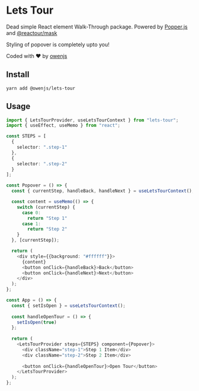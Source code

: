 # Lets Tour

Dead simple React element Walk-Through package. Powered by [Popper.js](https://popper.js.org/) and [@reactour/mask](https://github.com/elrumordelaluz/reactour/tree/main/packages/mask)

Styling of popover is completely upto you!

Coded with ❤️ by [owenjs](https://github.com/owenjs)

## Install

```shell
yarn add @owenjs/lets-tour
```

## Usage

```typescript jsx
import { LetsTourProvider, useLetsTourContext } from "lets-tour";
import { useEffect, useMemo } from "react";

const STEPS = [
  {
    selector: ".step-1"
  },
  {
    selector: ".step-2"
  }
];

const Popover = () => {
  const { currentStep, handleBack, handleNext } = useLetsTourContext();

  const content = useMemo(() => {
    switch (currentStep) {
      case 0:
        return "Step 1"
      case 1:
        return "Step 2"
    }
  }, [currentStep]);

  return (
    <div style={{background: "#ffffff"}}>
      {content}
      <button onClick={handleBack}>Back</button>
      <button onClick={handleNext}>Next</button>
    </div>
  );
};

const App = () => {
  const { setIsOpen } = useLetsTourContext();
  
  const handleOpenTour = () => {
    setIsOpen(true)
  };
  
  return (
    <LetsTourProvider steps={STEPS} component={Popover}>
      <div className="step-1">Step 1 Item</div>
      <div className="step-2">Step 2 Item</div>
      
      <button onClick={handleOpenTour}>Open Tour</button>
    </LetsTourProvider>
  );
};
```

